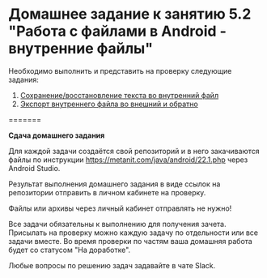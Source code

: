 # Домашнее задание к занятию 5.2 "Работа с файлами в Android - внутренние файлы"

Необходимо выполнить и представить на проверку следующие задания:

1. [Сохранение/восстановление текста во внутренний файл](./5.2.1/)
2. [Экспорт внутреннего файла во внешний и обратно](./5.2.2/)

=======

**Сдача домашнего задания**

Для каждой задачи создаётся свой репозиторий и в него закачиваются файлы по инструкции https://metanit.com/java/android/22.1.php через Android Studio.

Результат выполнения домашнего задания в виде ссылок на репозитории отправить в личном кабинете на проверку.

Файлы или архивы через личный кабинет отправлять не нужно!

Все задачи обязательны к выполнению для получения зачета. Присылать на проверку можно каждую задачу по отдельности или все задачи вместе. Во время проверки по частям ваша домашняя работа будет со статусом "На доработке".

Любые вопросы по решению задач задавайте в чате Slack.
